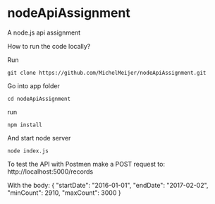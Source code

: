 # nodeApiAssignment
A node.js api assignment

How to run the code locally?

Run
```
git clone https://github.com/MichelMeijer/nodeApiAssignment.git
```

Go into app folder
```
cd nodeApiAssignment
```

run
```
npm install
```

And start node server
```
node index.js
```

To test the API with Postmen make a POST request to:
http://localhost:5000/records

With the body:
{
"startDate": "2016-01-01",
"endDate": "2017-02-02",
"minCount": 2910,
"maxCount": 3000
} 
